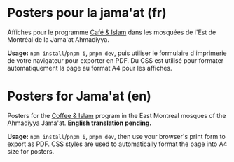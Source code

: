 # Posters pour la jama'at (fr)

Affiches pour le programme [Café & Islam](https://coffeeandislam.ca/) dans les mosquées de l'Est de Montréal de la Jama'at Ahmadiyya.

**Usage:** `npm install`/`pnpm i`, `pnpm dev`, puis utiliser le formulaire d'imprimerie de votre navigateur pour exporter en PDF. Du CSS est utilisé pour formater automatiquement la page au format A4 pour les affiches.

# Posters for Jama'at (en)

Posters for the [Coffee & Islam](https://coffeeandislam.ca/) program in the East Montreal mosques of the Ahmadiyya Jama'at. **English translation pending.**

**Usage:** `npm install`/`pnpm i`, `pnpm dev`, then use your browser's print form to export as PDF. CSS styles are used to automatically format the page into A4 size for posters.
